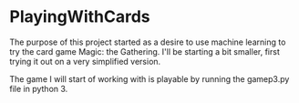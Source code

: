 # PlayingWithCards
The purpose of this project started as a desire to use machine learning to try
the card game Magic: the Gathering. I'll be starting a bit smaller, first trying
it out on a very simplified version.

The game I will start of working with is playable by running the gamep3.py file
in python 3.
